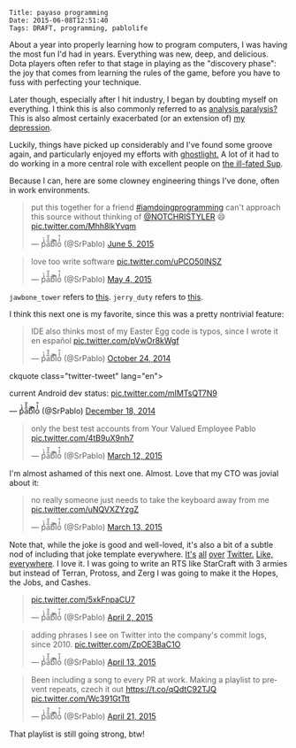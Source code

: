     Title: payaso programming
    Date: 2015-06-08T12:51:40
    Tags: DRAFT, programming, pablolife

About a year into properly learning how to program computers, I was having the
most fun I'd had in years. Everything was new, deep, and delicious. Dota players
often refer to that stage in playing as the "discovery phase": the joy that
comes from learning the rules of the game, before you have to fuss with
perfecting your technique.

Later though, especially after I hit industry, I began by doubting myself on
everything. I think this is also commonly referred to as [analysis
paralysis?][1] This is also almost certainly exacerbated (or an extension of)
[my depression][2].

Luckily, things have picked up considerably and I've found some groove again,
and particularly enjoyed my efforts with [ghostlight.][3] A lot of it had to do
working in a more central role with excellent people on [the ill-fated Sup][4].

Because I can, here are some clowney engineering things I've done, often in work
environments.

<!-- more -->

<blockquote class="twitter-tweet" lang="en"><p lang="en" dir="ltr">put this
together for a friend <a
href="https://twitter.com/hashtag/iamdoingprogramming?src=hash">#iamdoingprogramming</a>&#10;&#10;can&#39;t
approach this source without thinking of <a
href="https://twitter.com/NOTCHRISTYLER">@NOTCHRISTYLER</a> 😄 <a
href="http://t.co/Mhh8lkYvqm">pic.twitter.com/Mhh8lkYvqm</a></p>&mdash; p͗́́̀a̅̊̽͂b͐͗͑l͐oͣ̾͒
(@SrPablo) <a href="https://twitter.com/SrPablo/status/606837063447638019">June
5, 2015</a></blockquote>
<script async src="//platform.twitter.com/widgets.js" charset="utf-8"></script>

<blockquote class="twitter-tweet" lang="en"><p lang="en" dir="ltr">love too
write software <a
href="http://t.co/uPCO50lNSZ">pic.twitter.com/uPCO50lNSZ</a></p>&mdash; p͗́́̀a̅̊̽͂b͐͗͑l͐oͣ̾͒
(@SrPablo) <a href="https://twitter.com/SrPablo/status/595045270137794561">May
4, 2015</a></blockquote>

`jawbone_tower` refers to [this][5]. `jerry_duty` refers to [this][6].

I think this next one is my favorite, since this was a pretty nontrivial
feature:

<blockquote class="twitter-tweet" data-conversation="none" lang="en"><p
lang="en" dir="ltr">IDE also thinks most of my Easter Egg code is typos, since I
wrote it en español <a
href="http://t.co/pVwOr8kWgf">pic.twitter.com/pVwOr8kWgf</a></p>&mdash; p͗́́̀a̅̊̽͂b͐͗͑l͐oͣ̾͒
(@SrPablo) <a
href="https://twitter.com/SrPablo/status/525770375372623874">October 24,
2014</a></blockquote>

ckquote class="twitter-tweet" lang="en"><p lang="et" dir="ltr">current Android
dev status: <a
href="http://t.co/mIMTsQT7N9">pic.twitter.com/mIMTsQT7N9</a></p>&mdash; p͗́́̀a̅̊̽͂b͐͗͑l͐oͣ̾͒
(@SrPablo) <a
href="https://twitter.com/SrPablo/status/545712880650559489">December 18,
2014</a></blockquote>

<blockquote class="twitter-tweet" lang="en"><p lang="en" dir="ltr">only the best
test accounts from Your Valued Employee Pablo <a
href="http://t.co/4tB9uX9nh7">pic.twitter.com/4tB9uX9nh7</a></p>&mdash; p͗́́̀a̅̊̽͂b͐͗͑l͐oͣ̾͒
(@SrPablo) <a href="https://twitter.com/SrPablo/status/576129443409842176">March
12, 2015</a></blockquote>

I'm almost ashamed of this next one. Almost. Love that my CTO was jovial about
it:

<blockquote class="twitter-tweet" lang="en"><p lang="en" dir="ltr">no really
someone just needs to take the keyboard away from me <a
href="http://t.co/uNQVXZYzgZ">pic.twitter.com/uNQVXZYzgZ</a></p>&mdash; p͗́́̀a̅̊̽͂b͐͗͑l͐oͣ̾͒
(@SrPablo) <a href="https://twitter.com/SrPablo/status/576401233633796097">March
13, 2015</a></blockquote>

Note that, while the joke is good and well-loved, it's also a bit of a subtle
nod of including that joke template everywhere.
[It's](https://twitter.com/KattWillFerrell/status/326099217988861953)
[all](https://twitter.com/AceMakesWords/status/335597309331116034)
[over](https://twitter.com/crushingbort/status/309798688484622337)
[Twitter.](https://twitter.com/crushingbort/status/304249435062431744)
[Like,](https://twitter.com/EliTerry/status/326902206030823424)
[everywhere](https://twitter.com/vrunt/status/294858132830707714). I love it. I
was going to write an RTS like StarCraft with 3 armies but instead of Terran,
Protoss, and Zerg I was going to make it the Hopes, the Jobs, and Cashes.

<blockquote class="twitter-tweet" lang="en"><p lang="und" dir="ltr"><a
href="http://t.co/5xkFnpaCU7">pic.twitter.com/5xkFnpaCU7</a></p>&mdash; p͗́́̀a̅̊̽͂b͐͗͑l͐oͣ̾͒
(@SrPablo) <a href="https://twitter.com/SrPablo/status/583737940192428032">April
2, 2015</a></blockquote>

<blockquote class="twitter-tweet" lang="en"><p lang="en" dir="ltr">adding
phrases I see on Twitter into the company&#39;s commit logs, since 2010. <a
href="http://t.co/ZpOE3BaC1O">pic.twitter.com/ZpOE3BaC1O</a></p>&mdash; p͗́́̀a̅̊̽͂b͐͗͑l͐oͣ̾͒
(@SrPablo) <a href="https://twitter.com/SrPablo/status/587718280900694016">April
13, 2015</a></blockquote>

<blockquote class="twitter-tweet" lang="en"><p lang="en" dir="ltr">Been
including a song to every PR at work. Making a playlist to prevent repeats,
czech it out <a href="https://t.co/qQdtC92TJQ">https://t.co/qQdtC92TJQ</a> <a
href="http://t.co/Wc391GtTtt">pic.twitter.com/Wc391GtTtt</a></p>&mdash; p͗́́̀a̅̊̽͂b͐͗͑l͐oͣ̾͒
(@SrPablo) <a href="https://twitter.com/SrPablo/status/590339338506002432">April
21, 2015</a></blockquote>

That playlist is still going strong, btw!

   [1]: http://en.wikipedia.org/wiki/Analysis_paralysis
   [2]: /2013/10/on-depression-mine.html
   [3]: http://ghostlight.io
   [4]: http://techcrunch.com/2014/08/07/sup-app/
   [5]: http://www.jwz.org/blog/2014/01/jawbone-tower/
   [6]: https://twitter.com/dril/status/10849247486287872

